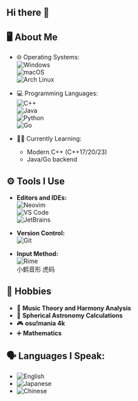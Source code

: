 ## Hi there 👋


## 🖥️ About Me

- 🌐 Operating Systems:  
  ![Windows](https://img.shields.io/badge/Windows-0078D6?style=flat-square&logo=windows&logoColor=white)  
  ![macOS](https://img.shields.io/badge/macOS-000000?style=flat-square&logo=apple&logoColor=white)  
  ![Arch Linux](https://img.shields.io/badge/Arch%20Linux-1793D1?style=flat-square&logo=arch-linux&logoColor=white)

- 💻 Programming Languages:  
  ![C++](https://img.shields.io/badge/C++-00599C?style=flat-square&logo=c%2B%2B&logoColor=white)  
  ![Java](https://img.shields.io/badge/Java-007396?style=flat-square&logo=java&logoColor=white)  
  ![Python](https://img.shields.io/badge/Python-3776AB?style=flat-square&logo=python&logoColor=white)  
  ![Go](https://img.shields.io/badge/Go-00ADD8?style=flat-square&logo=go&logoColor=white)

- 🧑‍🎓 Currently Learning:  
  - Modern C++ (C++17/20/23)
  - Java/Go backend

## ⚙️ Tools I Use  

- **Editors and IDEs:**  
  ![Neovim](https://img.shields.io/badge/Neovim-57A143?style=flat-square&logo=neovim&logoColor=white)  
  ![VS Code](https://img.shields.io/badge/VS%20Code-007ACC?style=flat-square&logo=visual-studio-code&logoColor=white)  
  ![JetBrains](https://img.shields.io/badge/JetBrains-000000?style=flat-square&logo=jetbrains&logoColor=white)  

- **Version Control:**  
  ![Git](https://img.shields.io/badge/Git-F05032?style=flat-square&logo=git&logoColor=white)  

- **Input Method:**  
  ![Rime](https://img.shields.io/badge/Rime-0078D7?style=flat-square&logo=keyboard&logoColor=white)  
  小鹤音形
  虎码

## 🎵 Hobbies  

- 🎼 **Music Theory and Harmony Analysis**
- 🌌 **Spherical Astronomy Calculations**  
- 🎮 **osu!mania 4k** 
- ➕ **Mathematics** 
  
## 🗣️ **Languages I Speak:**  
  - ![English](https://img.shields.io/badge/English-%2300599C.svg?style=flat-square&logo=english&logoColor=white)  
  - ![Japanese](https://img.shields.io/badge/日本語-%2300599C.svg?style=flat-square&logo=google-translate&logoColor=white)  
  - ![Chinese](https://img.shields.io/badge/中文-%23F5A623.svg?style=flat-square&logo=china&logoColor=white)  


